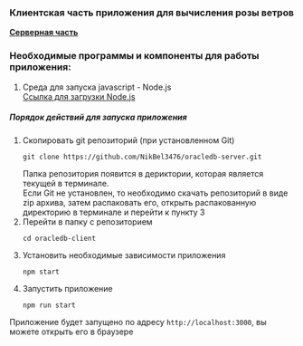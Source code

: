 ### Клиентская часть приложения для вычисления розы ветров

**[Серверная часть](https://github.com/NikBel3476/oracledb-server)**

### Необходимые программы и компоненты для работы приложения:
1. Среда для запуска javascript - Node.js  
   [Ссылка для загрузки Node.js](https://nodejs.org)

##### Порядок действий для запуска приложения
1. Скопировать git репозиторий (при установленном Git)
   ```shell
   git clone https://github.com/NikBel3476/oracledb-server.git
   ```  
   Папка репозитория появится в дериктории, которая является текущей в терминале.  
   Если Git не установлен, то необходимо скачать репозиторий в виде zip архива,
   затем распаковать его, открыть распакованную директорию в терминале и перейти к пункту 3
2. Перейти в папку с репозиторием
   ```shell
   cd oracledb-client
   ```
3. Установить необходимые зависимости приложения 
   ```shell
   npm start
   ```
4. Запустить приложение
   ```shell
   npm run start
   ```

Приложение будет запущено по адресу `http://localhost:3000`, вы можете открыть его в браузере
